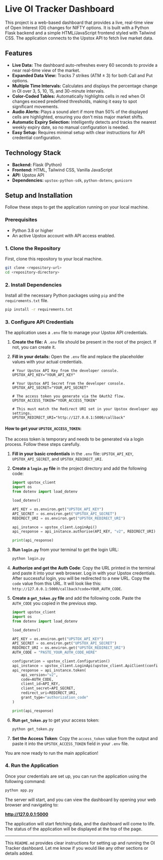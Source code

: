 # Live OI Tracker Dashboard

This project is a web-based dashboard that provides a live, real-time view of Open Interest (OI) changes for NIFTY options. It is built with a Python Flask backend and a simple HTML/JavaScript frontend styled with Tailwind CSS. The application connects to the Upstox API to fetch live market data.

## Features

- **Live Data:** The dashboard auto-refreshes every 60 seconds to provide a near real-time view of the market.
- **Expanded Data View:** Tracks 7 strikes (ATM ± 3) for both Call and Put options.
- **Multiple Time Intervals:** Calculates and displays the percentage change in OI over 3, 5, 10, 15, and 30-minute intervals.
- **Color-Coded Tables:** Automatically highlights cells in red when OI changes exceed predefined thresholds, making it easy to spot significant movements.
- **Audio Alerts:** Plays a sound alert if more than 50% of the displayed cells are highlighted, ensuring you don't miss major market shifts.
- **Automatic Expiry Selection:** Intelligently detects and tracks the nearest weekly expiry date, so no manual configuration is needed.
- **Easy Setup:** Requires minimal setup with clear instructions for API credential configuration.

## Technology Stack

- **Backend:** Flask (Python)
- **Frontend:** HTML, Tailwind CSS, Vanilla JavaScript
- **API:** Upstox API
- **Dependencies:** `upstox-python-sdk`, `python-dotenv`, `gunicorn`

## Setup and Installation

Follow these steps to get the application running on your local machine.

### Prerequisites

- Python 3.8 or higher
- An active Upstox account with API access enabled.

### 1. Clone the Repository

First, clone this repository to your local machine.

```bash
git clone <repository-url>
cd <repository-directory>
```

### 2. Install Dependencies

Install all the necessary Python packages using `pip` and the `requirements.txt` file.

```bash
pip install -r requirements.txt
```

### 3. Configure API Credentials

The application uses a `.env` file to manage your Upstox API credentials.

1.  **Create the file:** A `.env` file should be present in the root of the project. If not, you can create it.
2.  **Fill in your details:** Open the `.env` file and replace the placeholder values with your actual credentials.

    ```
    # Your Upstox API Key from the developer console.
    UPSTOX_API_KEY="YOUR_API_KEY"

    # Your Upstox API Secret from the developer console.
    UPSTOX_API_SECRET="YOUR_API_SECRET"

    # The access token you generate via the OAuth2 flow.
    UPSTOX_ACCESS_TOKEN="YOUR_ACCESS_TOKEN"

    # This must match the Redirect URI set in your Upstox developer app settings.
    UPSTOX_REDIRECT_URI="http://127.0.0.1:5000/callback"
    ```

#### How to get your `UPSTOX_ACCESS_TOKEN`:

The access token is temporary and needs to be generated via a login process. Follow these steps carefully.

1.  **Fill in your basic credentials** in the `.env` file: `UPSTOX_API_KEY`, `UPSTOX_API_SECRET`, and `UPSTOX_REDIRECT_URI`.

2.  **Create a `login.py` file** in the project directory and add the following code:
    ```python
    import upstox_client
    import os
    from dotenv import load_dotenv

    load_dotenv()

    API_KEY = os.environ.get("UPSTOX_API_KEY")
    API_SECRET = os.environ.get("UPSTOX_API_SECRET")
    REDIRECT_URI = os.environ.get("UPSTOX_REDIRECT_URI")

    api_instance = upstox_client.LoginApi()
    api_response = api_instance.authorise(API_KEY, "v2", REDIRECT_URI)

    print(api_response)
    ```

3.  **Run `login.py`** from your terminal to get the login URL:
    ```bash
    python login.py
    ```

4.  **Authorize and get the Auth Code**: Copy the URL printed in the terminal and paste it into your web browser. Log in with your Upstox credentials. After successful login, you will be redirected to a new URL. Copy the `code` value from this URL. It will look like this: `http://127.0.0.1:5000/callback?code=YOUR_AUTH_CODE`.

5.  **Create a `get_token.py` file** and add the following code. Paste the `AUTH_CODE` you copied in the previous step.
    ```python
    import upstox_client
    import os
    from dotenv import load_dotenv

    load_dotenv()

    API_KEY = os.environ.get("UPSTOX_API_KEY")
    API_SECRET = os.environ.get("UPSTOX_API_SECRET")
    REDIRECT_URI = os.environ.get("UPSTOX_REDIRECT_URI")
    AUTH_CODE = "PASTE_YOUR_AUTH_CODE_HERE"

    configuration = upstox_client.Configuration()
    api_instance = upstox_client.LoginApi(upstox_client.ApiClient(configuration))
    api_response = api_instance.token(
        api_version="v2",
        code=AUTH_CODE,
        client_id=API_KEY,
        client_secret=API_SECRET,
        redirect_uri=REDIRECT_URI,
        grant_type="authorization_code"
    )

    print(api_response)
    ```

6.  **Run `get_token.py`** to get your access token:
    ```bash
    python get_token.py
    ```

7.  **Set the Access Token**: Copy the `access_token` value from the output and paste it into the `UPSTOX_ACCESS_TOKEN` field in your `.env` file.

You are now ready to run the main application!

### 4. Run the Application

Once your credentials are set up, you can run the application using the following command:

```bash
python app.py
```

The server will start, and you can view the dashboard by opening your web browser and navigating to:

**http://127.0.0.1:5000**

The application will start fetching data, and the dashboard will come to life. The status of the application will be displayed at the top of the page.

---
This `README.md` provides clear instructions for setting up and running the OI Tracker dashboard. Let me know if you would like any other sections or details added.